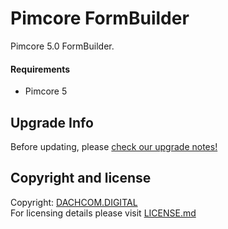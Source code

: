 # Pimcore FormBuilder
Pimcore 5.0 FormBuilder.

#### Requirements
* Pimcore 5

## Upgrade Info
Before updating, please [check our upgrade notes!](UPGRADE.md)

## Copyright and license
Copyright: [DACHCOM.DIGITAL](http://dachcom-digital.ch)  
For licensing details please visit [LICENSE.md](LICENSE.md)  